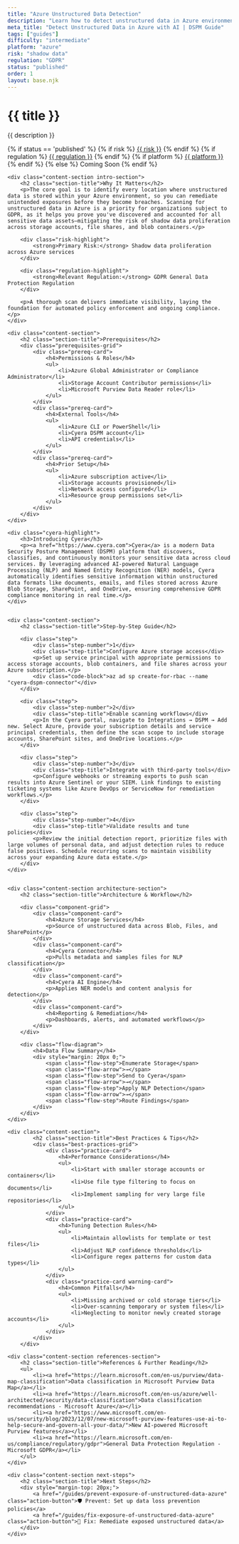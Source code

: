 ```yaml
---
title: "Azure Unstructured Data Detection"
description: "Learn how to detect unstructured data in Azure environments. Follow step-by-step guidance for GDPR compliance."
meta_title: "Detect Unstructured Data in Azure with AI | DSPM Guide"
tags: ["guides"]
difficulty: "intermediate"
platform: "azure"
risk: "shadow data"
regulation: "GDPR"
status: "published"
order: 1
layout: base.njk
---
```


<div class="container">
    <div class="header">
        <h1>{{ title }}</h1>
        <p>{{ description }}</p>
        <div class="guide-tags-container">
			<div class="guide-tags-wrapper">
		    {% if status == 'published' %}
		        {% if risk %}
		        <a href="/risk/{{ risk | downcase | replace: ' ', '-' }}/" class="guide-tag risk">{{ risk }}</a>
		        {% endif %}
		        {% if regulation %}
		        <a href="/regulation/{{ regulation | downcase | replace: ' ', '-' }}/" class="guide-tag regulation">{{ regulation }}</a>
		        {% endif %}
		        {% if platform %}
		        <a href="/platforms/{{ platform | downcase | replace: ' ', '-' }}/" class="guide-tag platform">{{ platform }}</a>
		        {% endif %}
		    {% else %}
		        <span class="guide-tag coming-soon">Coming Soon</span>
		    {% endif %}
		</div>
		</div>
    </div>

    <div class="content-section intro-section">
        <h2 class="section-title">Why It Matters</h2>
        <p>The core goal is to identify every location where unstructured data is stored within your Azure environment, so you can remediate unintended exposures before they become breaches. Scanning for unstructured data in Azure is a priority for organizations subject to GDPR, as it helps you prove you've discovered and accounted for all sensitive data assets—mitigating the risk of shadow data proliferation across storage accounts, file shares, and blob containers.</p>
        
        <div class="risk-highlight">
            <strong>Primary Risk:</strong> Shadow data proliferation across Azure services
        </div>
        
        <div class="regulation-highlight">
            <strong>Relevant Regulation:</strong> GDPR General Data Protection Regulation
        </div>
        
        <p>A thorough scan delivers immediate visibility, laying the foundation for automated policy enforcement and ongoing compliance.</p>
    </div>

    <div class="content-section">
        <h2 class="section-title">Prerequisites</h2>
        <div class="prerequisites-grid">
            <div class="prereq-card">
                <h4>Permissions & Roles</h4>
                <ul>
                    <li>Azure Global Administrator or Compliance Administrator</li>
                    <li>Storage Account Contributor permissions</li>
                    <li>Microsoft Purview Data Reader role</li>
                </ul>
            </div>
            <div class="prereq-card">
                <h4>External Tools</h4>
                <ul>
                    <li>Azure CLI or PowerShell</li>
                    <li>Cyera DSPM account</li>
                    <li>API credentials</li>
                </ul>
            </div>
            <div class="prereq-card">
                <h4>Prior Setup</h4>
                <ul>
                    <li>Azure subscription active</li>
                    <li>Storage accounts provisioned</li>
                    <li>Network access configured</li>
                    <li>Resource group permissions set</li>
                </ul>
            </div>
        </div>
    </div>
	
    <div class="cyera-highlight">
        <h3>Introducing Cyera</h3>
        <p><a href="https://www.cyera.com">Cyera</a> is a modern Data Security Posture Management (DSPM) platform that discovers, classifies, and continuously monitors your sensitive data across cloud services. By leveraging advanced AI-powered Natural Language Processing (NLP) and Named Entity Recognition (NER) models, Cyera automatically identifies sensitive information within unstructured data formats like documents, emails, and files stored across Azure Blob Storage, SharePoint, and OneDrive, ensuring comprehensive GDPR compliance monitoring in real time.</p>
    </div>
	

    <div class="content-section">
        <h2 class="section-title">Step-by-Step Guide</h2>
        
        <div class="step">
            <div class="step-number">1</div>
            <div class="step-title">Configure Azure storage access</div>
            <p>Set up service principal with appropriate permissions to access storage accounts, blob containers, and file shares across your Azure subscription.</p>
            <div class="code-block">az ad sp create-for-rbac --name "cyera-dspm-connector"</div>
        </div>

        <div class="step">
            <div class="step-number">2</div>
            <div class="step-title">Enable scanning workflows</div>
            <p>In the Cyera portal, navigate to Integrations → DSPM → Add new. Select Azure, provide your subscription details and service principal credentials, then define the scan scope to include storage accounts, SharePoint sites, and OneDrive locations.</p>
        </div>

        <div class="step">
            <div class="step-number">3</div>
            <div class="step-title">Integrate with third-party tools</div>
            <p>Configure webhooks or streaming exports to push scan results into Azure Sentinel or your SIEM. Link findings to existing ticketing systems like Azure DevOps or ServiceNow for remediation workflows.</p>
        </div>

        <div class="step">
            <div class="step-number">4</div>
            <div class="step-title">Validate results and tune policies</div>
            <p>Review the initial detection report, prioritize files with large volumes of personal data, and adjust detection rules to reduce false positives. Schedule recurring scans to maintain visibility across your expanding Azure data estate.</p>
        </div>
    </div>


    <div class="content-section architecture-section">
        <h2 class="section-title">Architecture & Workflow</h2>
        
        <div class="component-grid">
            <div class="component-card">
                <h4>Azure Storage Services</h4>
                <p>Source of unstructured data across Blob, Files, and SharePoint</p>
            </div>
            <div class="component-card">
                <h4>Cyera Connector</h4>
                <p>Pulls metadata and samples files for NLP classification</p>
            </div>
            <div class="component-card">
                <h4>Cyera AI Engine</h4>
                <p>Applies NER models and content analysis for detection</p>
            </div>
            <div class="component-card">
                <h4>Reporting & Remediation</h4>
                <p>Dashboards, alerts, and automated workflows</p>
            </div>
        </div>

        <div class="flow-diagram">
            <h4>Data Flow Summary</h4>
            <div style="margin: 20px 0;">
                <span class="flow-step">Enumerate Storage</span>
                <span class="flow-arrow">→</span>
                <span class="flow-step">Send to Cyera</span>
                <span class="flow-arrow">→</span>
                <span class="flow-step">Apply NLP Detection</span>
                <span class="flow-arrow">→</span>
                <span class="flow-step">Route Findings</span>
            </div>
        </div>
    </div>

	<div class="content-section">
	        <h2 class="section-title">Best Practices & Tips</h2>
	        <div class="best-practices-grid">
	            <div class="practice-card">
	                <h4>Performance Considerations</h4>
	                <ul>
	                    <li>Start with smaller storage accounts or containers</li>
	                    <li>Use file type filtering to focus on documents</li>
	                    <li>Implement sampling for very large file repositories</li>
	                </ul>
	            </div>
	            <div class="practice-card">
	                <h4>Tuning Detection Rules</h4>
	                <ul>
	                    <li>Maintain allowlists for template or test files</li>
	                    <li>Adjust NLP confidence thresholds</li>
	                    <li>Configure regex patterns for custom data types</li>
	                </ul>
	            </div>
	            <div class="practice-card warning-card">
	                <h4>Common Pitfalls</h4>
	                <ul>
	                    <li>Missing archived or cold storage tiers</li>
	                    <li>Over-scanning temporary or system files</li>
	                    <li>Neglecting to monitor newly created storage accounts</li>
	                </ul>
	            </div>
	        </div>
	    </div>

    <div class="content-section references-section">
        <h2 class="section-title">References & Further Reading</h2>
        <ul>
            <li><a href="https://learn.microsoft.com/en-us/purview/data-map-classification">Data classification in Microsoft Purview Data Map</a></li>
            <li><a href="https://learn.microsoft.com/en-us/azure/well-architected/security/data-classification">Data classification recommendations - Microsoft Azure</a></li>
            <li><a href="https://www.microsoft.com/en-us/security/blog/2023/12/07/new-microsoft-purview-features-use-ai-to-help-secure-and-govern-all-your-data/">New AI-powered Microsoft Purview features</a></li>
            <li><a href="https://learn.microsoft.com/en-us/compliance/regulatory/gdpr">General Data Protection Regulation - Microsoft GDPR</a></li>
        </ul>
    </div>

    <div class="content-section next-steps">
        <h2 class="section-title">Next Steps</h2>
        <div style="margin-top: 20px;">
            <a href="/guides/prevent-exposure-of-unstructured-data-azure" class="action-button">🛡️ Prevent: Set up data loss prevention policies</a>
            <a href="/guides/fix-exposure-of-unstructured-data-azure" class="action-button">🔧 Fix: Remediate exposed unstructured data</a>
        </div>
    </div>
</div>